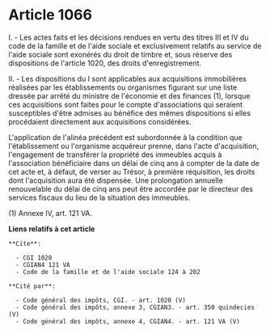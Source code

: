 # Article 1066

I. - Les actes faits et les décisions rendues en vertu des titres III et IV du code de la famille et de l'aide sociale et
exclusivement relatifs au service de l'aide sociale sont exonérés du droit de timbre et, sous réserve des dispositions de
l'article 1020, des droits d'enregistrement.

II. - Les dispositions du I sont applicables aux acquisitions immobilières réalisées par les établissements ou organismes
figurant sur une liste dressée par arrêté du ministre de l'économie et des finances (1), lorsque ces acquisitions sont faites
pour le compte d'associations qui seraient susceptibles d'être admises au bénéfice des mêmes dispositions si elles
procédaient directement aux acquisitions considérées.

L'application de l'alinéa précédent est subordonnée à la condition que l'établissement ou l'organisme acquéreur prenne, dans
l'acte d'acquisition, l'engagement de transférer la propriété des immeubles acquis à l'association bénéficiaire dans un délai
de cinq ans à compter de la date de cet acte et, à défaut, de verser au Trésor, à première réquisition, les droits dont
l'acquisition aura été dispensée. Une prolongation annuelle renouvelable du délai de cinq ans peut être accordée par le
directeur des services fiscaux du lieu de la situation des immeubles.

(1) Annexe IV, art. 121 VA.

**Liens relatifs à cet article**

	**Cite**:

	  - CGI 1020
	  - CGIAN4 121 VA
	  - Code de la famille et de l'aide sociale 124 à 202

	**Cité par**:

	  - Code général des impôts, CGI. - art. 1020 (V)
	  - Code général des impôts, annexe 3, CGIAN3. - art. 350 quindecies (V)
	  - Code général des impôts, annexe 4, CGIAN4. - art. 121 VA (V)
